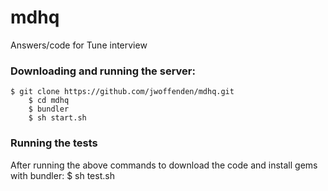 # mdhq
Answers/code for Tune interview

### Downloading and running the server:
	$ git clone https://github.com/jwoffenden/mdhq.git
        $ cd mdhq
        $ bundler
        $ sh start.sh

### Running the tests
After running the above commands to download the code and install gems with bundler:
	$ sh test.sh
        
